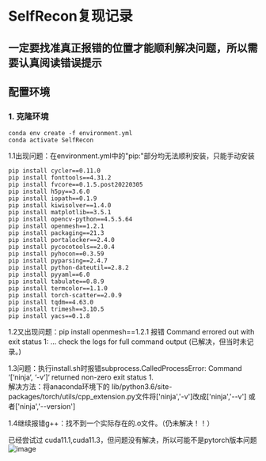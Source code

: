 # SelfRecon复现记录
## 一定要找准真正报错的位置才能顺利解决问题，所以需要认真阅读错误提示
## 配置环境
### **1. 克隆环境**
```
conda env create -f environment.yml
conda activate SelfRecon
```
1.1出现问题：在environment.yml中的"pip:"部分均无法顺利安装，只能手动安装
```
pip install cycler==0.11.0
pip install fonttools==4.31.2
pip install fvcore==0.1.5.post20220305
pip install h5py==3.6.0
pip install iopath==0.1.9
pip install kiwisolver==1.4.0
pip install matplotlib==3.5.1
pip install opencv-python==4.5.5.64
pip install openmesh==1.2.1
pip install packaging==21.3
pip install portalocker==2.4.0
pip install pycocotools==2.0.4
pip install pyhocon==0.3.59
pip install pyparsing==2.4.7
pip install python-dateutil==2.8.2    
pip install pyyaml==6.0
pip install tabulate==0.8.9
pip install termcolor==1.1.0
pip install torch-scatter==2.0.9
pip install tqdm==4.63.0
pip install trimesh==3.10.5
pip install yacs==0.1.8
```
1.2又出现问题：pip install openmesh==1.2.1 报错 Command errored out with exit status 1: ... check the logs for full command output
(已解决，但当时未记录。)


1.3问题：执行install.sh时报错subprocess.CalledProcessError: Command ‘[‘ninja‘, ‘-v‘]‘ returned non-zero exit status 1.                                                      
解决方法：将anaconda环境下的  lib/python3.6/site-packages/torch/utils/cpp_extension.py文件将['ninja','-v']改成['ninja','--v'] 或者['ninja','--version']

1.4继续报错g++：找不到一个实际存在的.o文件。（仍未解决！！）

已经尝试过 cuda11.1,cuda11.3，但问题没有解决，所以可能不是pytorch版本问题
![image](https://user-images.githubusercontent.com/84011398/197696347-169cf6b0-9205-48e6-ad96-51d9525090f6.png)
